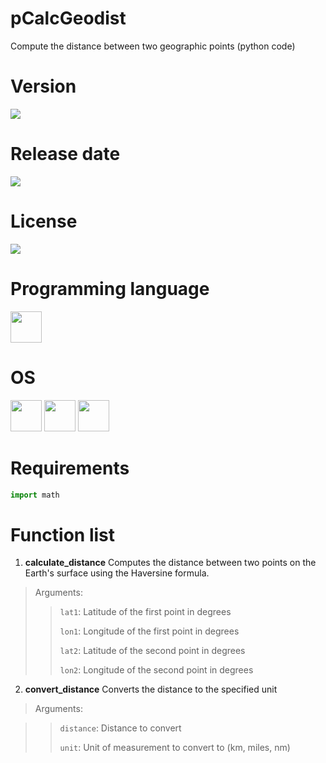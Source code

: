 # pCalcGeodist

Compute the distance between two geographic points (python code)

# Version

![](https://img.shields.io/badge/Version%3A-1.0-success)

# Release date

![](https://img.shields.io/badge/Release%20date-May%2C%2030%2C%202023-9cf)

# License

![](https://img.shields.io/github/license/Ileriayo/markdown-badges?style=for-the-badge)

# Programming language

<img src="https://img.icons8.com/?size=512&id=13441&format=png" width="50"/>

# OS

<img src="https://img.icons8.com/?size=512&id=17842&format=png" width="50"/> <img src="https://img.icons8.com/?size=512&id=122959&format=png" width="50"/> <img src="https://img.icons8.com/?size=512&id=108792&format=png" width="50"/>

# Requirements

```python
import math
```

# Function list

1. **calculate_distance** Computes the distance between two points on the Earth's surface using the Haversine formula.

> Arguments:
> 
>> `lat1`: Latitude of the first point in degrees
>> 
>> `lon1`: Longitude of the first point in degrees
>> 
>> `lat2`: Latitude of the second point in degrees
>> 
>> `lon2`: Longitude of the second point in degrees

2. **convert_distance** Converts the distance to the specified unit

> Arguments:

>> `distance`: Distance to convert
>> 
>> `unit`: Unit of measurement to convert to (km, miles, nm)
>> 
